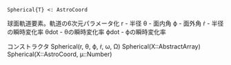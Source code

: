 ```
Spherical{T} <: AstroCoord
```

球面軌道要素。軌道の6次元パラメータ化 r - 半径 θ - 面内角 ϕ - 面外角 ṙ - 半径の瞬時変化率 θdot - θの瞬時変化率 ϕdot - ϕの瞬時変化率

コンストラクタ Spherical(r, θ, ϕ, ṙ, ω, Ω) Spherical(X::AbstractArray) Spherical(X::AstroCoord, μ::Number)
